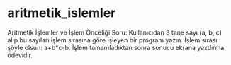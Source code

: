 ﻿# aritmetik_islemler
Aritmetik İşlemler ve İşlem Önceliği
Soru: Kullanıcıdan 3 tane sayı (a, b, c) alıp bu sayıları işlem sırasına göre işleyen bir program yazın. İşlem sırası şöyle olsun: a+b*c-b. İşlem tamamladıktan sonra sonucu ekrana yazdırma ödevidir.
